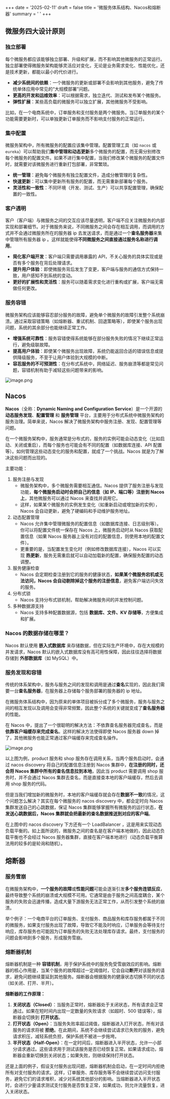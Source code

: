 +++
date = '2025-02-11'
draft = false
title = '微服务体系结构、Nacos和熔断器'
summary = ' '
+++

## 微服务四大设计原则

### 独立部署

每个微服务都应该能够独立部署、升级和扩展，而不影响其他微服务的正常运行。独立部署使得微服务架构能够灵活应对变化，无论是业务需求变化、性能优化，还是技术更新，都能以最小的代价进行。

- **减少系统间的依赖**：一个微服务的更新或部署不会影响到其他服务，避免了传统单体应用中常见的“大规模部署”问题。
- **更高的开发和运维效率**：可以根据需求，独立迭代、测试和发布某个微服务。
- **弹性扩展**：某些高负载的微服务可以独立扩展，其他微服务不受影响。

比如，在一个电商系统中，订单服务和支付服务是两个微服务。当订单服务的某个功能需要更新时，可以单独更新订单服务而不影响支付服务的正常运行。



### 集中配置

微服务架构中，所有微服务的配置应该集中管理。配置管理工具（如 `nacos` 或 `eureka`）可以帮助我们**集中管理和动态更新**多个微服务的配置，而无需分别修改每个微服务的配置文件。如果不进行集中配置，当我们修改某个微服务的配置文件时，就需要对该微服务进行重新打包部署，非常繁琐。

- **统一管理**：避免每个微服务有独立配置文件，造成分散管理的复杂性。
- **快速更新**：可以集中更新所有服务的配置，而无需重新部署每个服务。
- **灵活性和一致性**：不同环境（开发、测试、生产）可以共享配置管理，确保配置的一致性。



### 客户透明

客户（客户端）与微服务之间的交互应该尽量透明，客户端不应关注微服务的内部实现和部署细节。对于微服务来说，不同微服务之间会存在相互调用，而调用的方式并不会通过微服务所在的服务器 ip 去发送请求，而是通过一个**查名服务器**来集中管理所有服务器 ip 。这样就能使得**不同微服务之间直接通过服务名称进行调用**。

- **简化客户端开发**：客户端只需要调用暴露的 API，不关心服务的具体实现或是否有多个服务在背后处理请求。
- **提升用户体验**：即使微服务背后发生了变更，客户端与服务的通信方式保持一致，用户感知不到系统的变动。
- **更好的扩展性和灵活性**：服务可以随着需求变化进行重构或扩展，客户端无需做任何更改。



### 服务容错

微服务架构应该能够容忍部分服务的故障，避免单个微服务的故障引发整个系统崩溃。通过采取容错策略（如熔断器、重试机制、回退策略等），即使某个服务出现问题，系统的其余部分也能继续正常工作。

- **增强系统可靠性**：服务容错使得系统能够在部分服务失败的情况下继续正常运行，避免级联故障。
- **提高用户体验**：即使某个微服务出现故障，系统仍能返回合适的错误信息或提供降级服务，不至于让用户体验到大规模的中断。
- **容忍服务的不可预测性**：在分布式系统中，网络延迟、服务崩溃等都是常见问题，容错机制有助于减轻这些问题带来的影响。

![image.png](https://s2.loli.net/2025/02/11/eaFgiDqxvb3WdRT.png)



## Nacos

**Nacos**（全称：**Dynamic Naming and Configuration Service**）是一个开源的 **动态服务发现**、**配置管理** 和 **服务管理** 平台，主要用于分布式系统中微服务架构的服务治理。简单来说，Nacos 解决了微服务架构中服务注册、发现、配置管理等问题。

在一个微服务架构中，服务通常是分布式的，服务的实例可能会动态变化（比如启动、关闭或重启），而每个服务也可能会有不同的配置（如数据库连接、API 配置等）。如何管理这些动态变化的服务和配置，就成了一个挑战。Nacos 就是为了解决这些问题而出现的。

主要功能：

1. 服务注册与发现
   - 微服务架构中，多个微服务需要相互通信。Nacos 提供了服务注册与发现功能，**每个微服务启动时会把自己的信息（如 IP、端口等）注册到 Nacos 上**，其他微服务可以通过 Nacos 来查找并调用它。
   - 这样，如果某个微服务的实例发生变化（如重新启动或增加新的实例），Nacos 会自动更新，避免了硬编码和手动维护服务地址。
2. 动态配置管理
   - Nacos 允许集中管理微服务的配置信息（如数据库连接、日志级别等）。你可以将配置文件统一保存在 Nacos 上，微服务启动时从 Nacos 获取配置信息（如果 Nacos 服务器上没有对应的配置信息，则使用本地的配置文件）。
   - 更重要的是，当配置发生变化时（例如修改数据库连接），Nacos 可以实现 **热更新**，服务无需重启就可以自动加载新的配置，确保服务配置的动态调整。
3. 服务健康检查
   - Nacos 会定期检查注册到它的服务的健康状态，**如果某个微服务宕机或无法访问，Nacos 会自动剔除掉这个服务的注册信息**，避免客户端访问失效的服务。
4. 分布式锁
   - Nacos 支持分布式锁机制，帮助解决微服务间的并发控制问题。
5. 多种数据源支持
   - Nacos 支持多种配置数据源，包括 **数据库、文件、KV 存储等**，方便集成和扩展。



### Nacos 的数据存储在哪里？

Nacos 默认使用 **嵌入式数据库** 来存储数据，但在实际生产环境中，存在大规模的并发请求，Nacos 默认的嵌入式数据库没有高可用性保障，因此往往选择将数据存储到 **外部数据库**（如 MySQL）中。



### 服务发现和容错

传统的体系架构中，服务与服务之间的发现和调用是通过**查名**实现的，因此我们需要一台**查名服务器**，在服务器上存储每个服务部署的服务器的 ip 地址。

在微服务体系结构中，因为原来的单体项目被拆分成了多个微服务，服务与服务之间的相互发现以及调用会变得非常频繁，因此整个系统的关键就变成了**查名服务器**的性能。

在 Nacos 中，提出了一个很聪明的解决方法：不依靠查名服务器完成查名，而是**依靠客户端缓存来完成查名**。这样的解决方法使得即使 Nacos 服务器 down 掉了，其他微服务也能正常通过客户端缓存来完成查名操作。

![image.png](https://s2.loli.net/2025/02/11/hfm72ZnYADOgxvr.png)

以上图为例，product 服务和 shop 服务存在调用关系，当两个服务启动时，会通过 nacos discovery 将自己的配置信息注册到 Nacos 集群中，**在注册的同时，还会将 Nacos 集群中所有的查名信息拉到本地**，因此当 product 需要调用 shop 服务时，并不会通过 Nacos 集群去查名，而是直接查本地的客户端缓存，然后去调用 shop 服务的代码。

但是当我们增加新的微服务时，本地的客户端缓存就会存在**数据不一致**的情况，这个问题怎么解决？其实在每个微服务的 nacos discovery 中，都会定时向 Nacos 集群发送自己的心跳数据，保证 Nacos 集群能够掌握所有微服务的运行状态，**在发送心跳数据后，Nacos 集群就会把最新的查名数据推送到对应的客户端**。

在上图中的 nacos discovery 下方还有一个 LoadBalancer ，这是用来实现动态负载平衡的。如上面所说的，微服务之间的查名是在客户端本地做的，因此动态负载平衡也不会经过 Nacos 服务器集群，直接在客户端本地进行（动态负载平衡算法用的较多的是轮询和随机）。



## 熔断器

### 服务雪崩

在微服务架构中，**一个服务的故障**或**性能问题**可能会逐渐引发**多个服务连锁反应**，最终导致整个系统的崩溃或大规模不可用。它通常是由于服务之间高度耦合，某个服务的失败会迅速传播，造成大量下游服务无法正常工作，从而引发整个系统的崩溃。

举个例子：一个电商平台的订单服务、支付服务、商品服务和库存服务都属于不同的微服务，如果支付服务出现了故障，导致它不能及时响应，订单服务会等待支付响应，库存服务也可能因为订单服务的失败无法处理库存请求。最终，支付服务的问题会影响到多个服务，形成服务雪崩。



### 熔断器机制

熔断器机制是一种 **容错机制**，用于保护系统中的服务免受雪崩效应的影响。熔断器的核心作用是，当某个服务的故障超过一定阈值时，它会自动**断开**对该服务的请求，避免问题继续蔓延到其他服务。熔断器会根据服务的健康状态切换不同的状态（如关闭、打开、半开）。

**熔断器的工作原理：**

1. **关闭状态（Closed）**：当服务正常时，熔断器处于关闭状态，所有请求会正常通过。如果在短时间内出现一定数量的失败请求（如超时、500 错误等），熔断器会切换到 **打开状态**。
2. **打开状态（Open）**：当服务失败率超过阈值，熔断器进入打开状态，所有对该服务的请求将被 **拒绝**。在此期间，系统不会继续尝试请求已失败的服务，避免请求积压，减轻系统负担，保护系统不被进一步拖垮。
3. **半开状态（Half-Open）**：在一定时间后，熔断器进入半开状态，允许一小部分请求通过。这些请求用于测试该服务是否已经恢复正常。如果请求成功，熔断器会重新切换到关闭状态；如果失败，则继续保持打开状态。

还是上面的例子，假设支付服务出现问题，熔断器机制会启动，在一定时间内拒绝所有对支付服务的请求。这样，订单服务、库存服务等不会继续尝试访问支付服务，避免它们的请求堆积，减少对系统其他部分的影响。当熔断器进入半开状态时，会进行少量请求测试支付服务是否恢复正常，如果成功，则允许流量恢复，进入关闭状态。